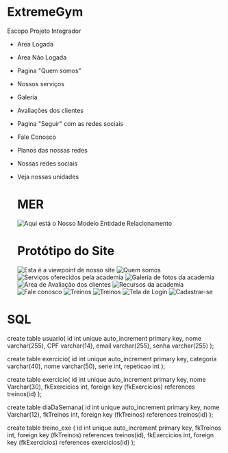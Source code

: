 # ExtremeGym

Escopo Projeto Integrador

- Area Logada
- Area Não Logada
- Pagina "Quem somos"
- Nossos serviços
- Galeria
- Avaliações dos clientes
- Pagina "Seguir" com as redes sociais
- Fale Conosco
- Planos das nossas redes
- Nossas redes sociais
- Veja nossas unidades

  # MER
  ![Aqui está o Nosso Modelo Entidade Relacionamento](ExtremeGym/Imagens/DiagramaDeUso.PNG)

  # Protótipo do Site

  ![Esta é a viewpoint de nosso site](ExtremeGym/Imagens/inicio.png)
  ![Quem somos](ExtremeGym/Imagens/QuemSomos.png)
  ![Serviços oferecidos pela academia](ExtremeGym/Imagens/Serviços.png)
  ![Galeria de fotos da academia](ExtremeGym/Imagens/Galeria.png)
  ![Area de Avaliação dos clientes](ExtremeGym/Imagens/Avaliações.png)
  ![Recursos da academia](ExtremeGym/Imagens/Recursos.png)
  ![Fale conosco](ExtremeGym/Imagens/FaleConosco.png)
  ![Treinos](ExtremeGym/Imagens/Treinos.1.jpg)
  ![Treinos](ExtremeGym/Imagens/Treinos.2.jpg)
  ![Tela de Login](ExtremeGym/Imagens/login.png)
  ![Cadastrar-se](ExtremeGym/Imagens/Cadastro.png)


# SQL
create table usuario(
	id int unique auto_increment primary key,
    nome varchar(255),
    CPF varchar(14),
    email varchar(255),
    senha varchar(255)
);

create table exercicio(
	id int unique auto_increment primary key,
    categoria varchar(40),
    nome varchar(50),
    serie int,
    repeticao int
);

create table exercicio(
	id int unique auto_increment primary key,
	nome Varchar(30),
    fkExercicios int,
		foreign key (fkExercicios) references treinos(id)
);

create table diaDaSemana(
	id int unique auto_increment primary key,
    nome Varchar(12),
    fkTreinos int,
		foreign key (fkTreinos) references treinos(id)
);

create table treino_exe (
	id int unique auto_increment primary key,
	fkTreinos int,
		foreign key (fkTreinos) references treinos(id),
    fkExercicios int,
		foreign key (fkExercicios) references exercicios(id)
);
